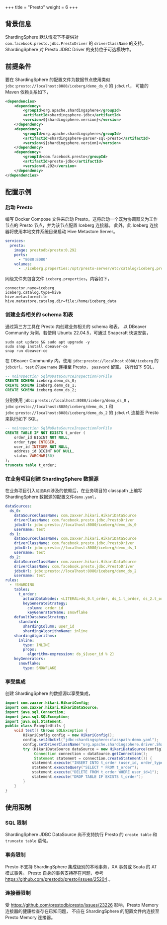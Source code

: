 +++
title = "Presto"
weight = 6
+++

## 背景信息

ShardingSphere 默认情况下不提供对 `com.facebook.presto.jdbc.PrestoDriver` 的 `driverClassName` 的支持。
ShardingSphere 对 Presto JDBC Driver 的支持位于可选模块中。

## 前提条件

要在 ShardingSphere 的配置文件为数据节点使用类似 `jdbc:presto://localhost:8080/iceberg/demo_ds_0` 的 `jdbcUrl`，
可能的 Maven 依赖关系如下，

```xml
<dependencies>
    <dependency>
        <groupId>org.apache.shardingsphere</groupId>
        <artifactId>shardingsphere-jdbc</artifactId>
        <version>${shardingsphere.version}</version>
    </dependency>
    <dependency>
        <groupId>org.apache.shardingsphere</groupId>
        <artifactId>shardingsphere-parser-sql-presto</artifactId>
        <version>${shardingsphere.version}</version>
    </dependency>
    <dependency>
        <groupId>com.facebook.presto</groupId>
        <artifactId>presto-jdbc</artifactId>
        <version>0.292</version>
    </dependency>
</dependencies>
```

## 配置示例

### 启动 Presto

编写 Docker Compose 文件来启动 Presto。这将启动一个既为协调器又为工作节点的 Presto 节点，并为该节点配置 Iceberg 连接器。
此外，此 Iceberg 连接器将使用本地文件系统目录启动 Hive Metastore Server。

```yaml
services:
  presto:
    image: prestodb/presto:0.292
    ports:
      - "8080:8080"
    volumes:
      - ./iceberg.properties:/opt/presto-server/etc/catalog/iceberg.properties
```

同级文件夹包含文件 `iceberg.properties`，内容如下，

```properties
connector.name=iceberg
iceberg.catalog.type=hive
hive.metastore=file
hive.metastore.catalog.dir=file:/home/iceberg_data
```

### 创建业务相关的 schema 和表

通过第三方工具在 Presto 内创建业务相关的 schema 和表。
以 DBeaver Community 为例，若使用 Ubuntu 22.04.5，可通过 Snapcraft 快速安装，

```shell
sudo apt update && sudo apt upgrade -y
sudo snap install dbeaver-ce
snap run dbeaver-ce
```

在 DBeaver Community 内，使用 `jdbc:presto://localhost:8080/iceberg` 的 `jdbcUrl`，`test` 的`username` 连接至 Presto，
`password` 留空。
执行如下 SQL，

```sql
-- noinspection SqlNoDataSourceInspectionForFile
CREATE SCHEMA iceberg.demo_ds_0;
CREATE SCHEMA iceberg.demo_ds_1;
CREATE SCHEMA iceberg.demo_ds_2;
```

分别使用 `jdbc:presto://localhost:8080/iceberg/demo_ds_0` ，
`jdbc:presto://localhost:8080/iceberg/demo_ds_1` 和 `jdbc:presto://localhost:8080/iceberg/demo_ds_2` 的 `jdbcUrl` 连接至 Presto 来执行如下 SQL，

```sql
-- noinspection SqlNoDataSourceInspectionForFile
CREATE TABLE IF NOT EXISTS t_order (
    order_id BIGINT NOT NULL,
    order_type INTEGER,
    user_id INTEGER NOT NULL,
    address_id BIGINT NOT NULL,
    status VARCHAR(50)
);
truncate table t_order;
```

### 在业务项目创建 ShardingSphere 数据源

在业务项目引入`前提条件`涉及的依赖后，在业务项目的 classpath 上编写 ShardingSphere 数据源的配置文件`demo.yaml`，

```yaml
dataSources:
  ds_0:
    dataSourceClassName: com.zaxxer.hikari.HikariDataSource
    driverClassName: com.facebook.presto.jdbc.PrestoDriver
    jdbcUrl: jdbc:presto://localhost:8080/iceberg/demo_ds_0
    username: test
  ds_1:
    dataSourceClassName: com.zaxxer.hikari.HikariDataSource
    driverClassName: com.facebook.presto.jdbc.PrestoDriver
    jdbcUrl: jdbc:presto://localhost:8080/iceberg/demo_ds_1
    username: test
  ds_2:
    dataSourceClassName: com.zaxxer.hikari.HikariDataSource
    driverClassName: com.facebook.presto.jdbc.PrestoDriver
    jdbcUrl: jdbc:presto://localhost:8080/iceberg/demo_ds_2
    username: test
rules:
  - !SHARDING
    tables:
      t_order:
        actualDataNodes: <LITERAL>ds_0.t_order, ds_1.t_order, ds_2.t_order
        keyGenerateStrategy:
          column: order_id
          keyGeneratorName: snowflake
    defaultDatabaseStrategy:
      standard:
        shardingColumn: user_id
        shardingAlgorithmName: inline
    shardingAlgorithms:
      inline:
        type: INLINE
        props:
          algorithm-expression: ds_${user_id % 2}
    keyGenerators:
      snowflake:
        type: SNOWFLAKE
```

### 享受集成

创建 ShardingSphere 的数据源以享受集成，

```java
import com.zaxxer.hikari.HikariConfig;
import com.zaxxer.hikari.HikariDataSource;
import java.sql.Connection;
import java.sql.SQLException;
import java.sql.Statement;
public class ExampleUtils {
    void test() throws SQLException {
        HikariConfig config = new HikariConfig();
        config.setJdbcUrl("jdbc:shardingsphere:classpath:demo.yaml");
        config.setDriverClassName("org.apache.shardingsphere.driver.ShardingSphereDriver");
        try (HikariDataSource dataSource = new HikariDataSource(config);
             Connection connection = dataSource.getConnection();
             Statement statement = connection.createStatement()) {
            statement.execute("INSERT INTO t_order (user_id, order_type, address_id, status) VALUES (1, 1, 1, 'INSERT_TEST')");
            statement.executeQuery("SELECT * FROM t_order");
            statement.execute("DELETE FROM t_order WHERE user_id=1");
            statement.execute("DROP TABLE IF EXISTS t_order");
        }
    }
}
```

## 使用限制

### SQL 限制

ShardingSphere JDBC DataSource 尚不支持执行 Presto 的 `create table` 和 `truncate table` 语句。

### 事务限制

Presto 不支持 ShardingSphere 集成级别的本地事务，XA 事务或 Seata 的 AT 模式事务。
Presto 自身的事务支持存在问题，参考 https://github.com/prestodb/presto/issues/25204 。

### 连接器限制

受 https://github.com/prestodb/presto/issues/23226 影响，Presto Memory 连接器的健康检查存在已知问题，
不应在 ShardingSphere 的配置文件内连接至 Presto Memory 连接器。
